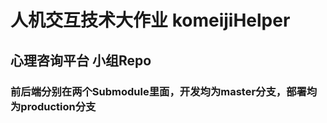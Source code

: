 # 人机交互技术大作业 komeijiHelper

## 心理咨询平台 小组Repo

### 前后端分别在两个Submodule里面，开发均为master分支，部署均为production分支


